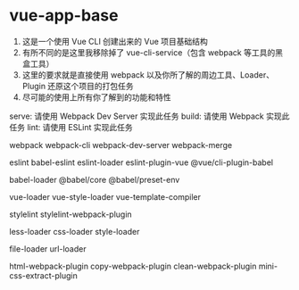 # vue-app-base

1. 这是一个使用 Vue CLI 创建出来的 Vue 项目基础结构
2. 有所不同的是这里我移除掉了 vue-cli-service（包含 webpack 等工具的黑盒工具）
3. 这里的要求就是直接使用 webpack 以及你所了解的周边工具、Loader、Plugin 还原这个项目的打包任务
4. 尽可能的使用上所有你了解到的功能和特性

serve: 请使用 Webpack Dev Server 实现此任务
build: 请使用 Webpack 实现此任务
lint: 请使用 ESLint 实现此任务

webpack
webpack-cli
webpack-dev-server
webpack-merge

eslint
babel-eslint
eslint-loader
eslint-plugin-vue
@vue/cli-plugin-babel

babel-loader
@babel/core
@babel/preset-env

vue-loader
vue-style-loader
vue-template-compiler

stylelint
stylelint-webpack-plugin

less-loader
css-loader
style-loader

file-loader
url-loader

html-webpack-plugin
copy-webpack-plugin
clean-webpack-plugin
mini-css-extract-plugin
